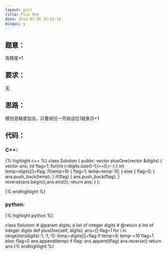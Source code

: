 ```yaml
---
layout: post
title: Plus One
date: 2014-07-28 15:52:16
disqus: y
---
```


## 题意：
高精度+1

## 要求：
无

## 思路：
模仿高精度加法，只要进位一开始设位1就表示+1

## 代码：

### C++:

{% highlight c++ %}
class Solution {
public:
    vector<int> plusOne(vector<int> &digits) {
        vector<int> ans;
        int flag=1;
        for(int i=digits.size()-1;i>=0;i--)
        {
            int temp=digits[i]+flag;
            if(temp>9)
            {
                flag=1;
                temp=temp-10;
            }
            else
            {
                flag=0;
            }
            ans.push_back(temp);
        }
        if(flag)
        {
            ans.push_back(flag);
        }
        reverse(ans.begin(),ans.end());
        return ans;
    }
};


 {% endhighlight %}
### python:

{% highlight python %}

class Solution:
    # @param digits, a list of integer digits
    # @return a list of integer digits
    def plusOne(self, digits):
        ans=[]
        flag=1
        for i in range(len(digits)-1,-1,-1):
            temp=digits[i]+flag
            if temp>9:
                temp-=10
                flag=1
            else:
                flag=0
            ans.append(temp)
        if flag:
            ans.append(flag)
        ans.reverse()
        return ans
 {% endhighlight %}
